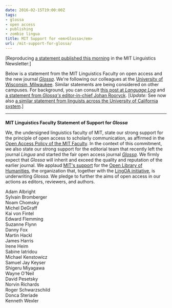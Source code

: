 ```yaml
---
date: 2016-02-15T19:00:00Z
tags:
- glossa
- open access
- publishing
- zombie lingua
title: MIT Support for <em>Glossa</em>
url: /mit-support-for-glossa/
---
```


[Reproducing [a statement published this morning](http://whamit.mit.edu/2016/02/16/glossa/) in the MIT Linguistics Newsletter:]

Below is a statement from the MIT Linguistics Faculty on open access and the new journal <a href="http://www.glossa-journal.org"><em>Glossa</em></a>. We're following our colleagues at the <a href="https://uwm.edu/linguistics/statement-of-support-for-glossa/">University of Wisconsin, Milwaukee</a>. Similar statements are being considered on other campuses. For background, you can consult <a href="http://languagelog.ldc.upenn.edu/nll/?p=22162">this post at <em>Language Log</em></a> and <a href="https://www2.ru.nl/sendbox/display.php?M=5243613&C=6e280a6945de258650ef18167e4d36b0&S=12776&L=3641&N=7132">a statement from <em>Glossa's</em> editor-in-chief Johan Rooryck</a>. [<em>Update:</em> See now also <a href="http://osc.universityofcalifornia.edu/2016/02/uc-lingustics-faculty-support-glossa/">a similar statement from linguists across the University of California system</a>.]

-----

<h4 id="mit-linguistics-faculty-statement-of-support-for-glossa" style="margin-bottom:0.5em">MIT Linguistics Faculty Statement of Support for <em>Glossa</em></h4>

<p>We, the undersigned linguistics faculty of MIT, state our strong support for the principle of open access to scholarly communication, as affirmed in the <a href="http://libraries.mit.edu/scholarly/mit-open-access/open-access-at-mit/mit-open-access-policy/">Open Access Policy of the MIT Faculty</a>. In the context of this commitment, we also state our strong support for the editorial team that recently left the journal <em>Lingua</em> and started the fair open access journal <a href="http://www.glossa-journal.org"><em>Glossa</em></a>. We firmly expect that <em>Glossa</em> will inherit and exceed the quality and reputation of the earlier journal. We applaud <a href="https://about.openlibhums.org/2016/02/04/massachusetts-institute-of-technology-joins-olh-lps-model/">MIT's support</a> for the <a href="https://www.openlibhums.org">Open Library of Humanities</a>, the organization that, together with the <a href="http://www.lingoa.eu/about/mission/">LingOA initiative</a>, is underwriting <em>Glossa</em>. We pledge to further the aims of open access in our actions as editors, reviewers, and authors.</p>

<p>Adam Albright<br />
Sylvain Bromberger<br />
Noam Chomsky<br />
Michel DeGraff<br />
Kai von Fintel<br />
Edward Flemming<br />
Suzanne Flynn<br />
Danny Fox<br />
Martin Hackl<br />
James Harris<br />
Irene Heim<br />
Sabine Iatridou<br />
Michael Kenstowicz<br />
Samuel Jay Keyser<br />
Shigeru Miyagawa<br />
Wayne O'Neil<br />
David Pesetsky<br />
Norvin Richards<br />
Roger Schwarzschild<br />
Donca Steriade<br />
Kenneth Wexler</p>

